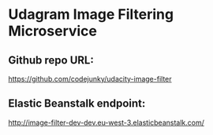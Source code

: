 # Udagram Image Filtering Microservice

## Github repo URL:
https://github.com/codejunky/udacity-image-filter

## Elastic Beanstalk endpoint:
http://image-filter-dev-dev.eu-west-3.elasticbeanstalk.com/
